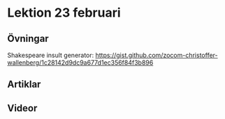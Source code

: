 # Lektion 23 februari

## Övningar

Shakespeare insult generator: https://gist.github.com/zocom-christoffer-wallenberg/1c28142d9dc9a677d1ec356f84f3b896

## Artiklar

## Videor